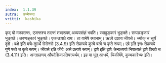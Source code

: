 ```yaml
---
index:  1.1.39
sutra:  कृन्मेजन्तः
vritti:  kashika 
---
```


कृद् यो मकारान्तः, एजन्तश्च तदन्तं शब्दरूपम् अव्ययसंज्ञं भवति। स्वादुङ्कारं भुङ्क्ते। सम्पन्नङ्कारं भुङ्क्ते। लवणङ्कारं भुङ्क्ते। एजन्तःवक्षे रायः। ता वामेषे रथानाम्। ऋत्वे दक्षाय जीवसे। ज्योक् च सूर्यं दृशे। वक्षे इति वचेः तुमर्थे सेसेनसे (3.4.9) इति सेप्रत्यये कुत्वे षत्वे च कृते रूपम्। एषे इति इणः सेप्रत्यये गुणे षत्वे च कृते रूपम्। जीवसे इति जीवेः असे प्रत्यये रूपम्। दृशे इति दृशेः केन्प्रत्ययो निपात्यते दृशे विख्ये च (3.4.11) इति। अन्तग्रहणम् औपदेशिकप्रतिपत्त्यर्थम्। इह मा भूत् आधये, चिकीर्षवे, कुम्भकारेभ्यः इति।

